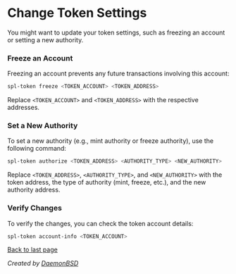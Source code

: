 # Change Token Settings

You might want to update your token settings, such as freezing an account or setting a new authority.

### Freeze an Account

Freezing an account prevents any future transactions involving this account:

```bash
spl-token freeze <TOKEN_ACCOUNT> <TOKEN_ADDRESS>
```

Replace `<TOKEN_ACCOUNT>` and `<TOKEN_ADDRESS>` with the respective addresses.

### Set a New Authority

To set a new authority (e.g., mint authority or freeze authority), use the following command:

```bash
spl-token authorize <TOKEN_ADDRESS> <AUTHORITY_TYPE> <NEW_AUTHORITY>
```

Replace `<TOKEN_ADDRESS>`, `<AUTHORITY_TYPE>`, and `<NEW_AUTHORITY>` with the token address, the type of authority (mint, freeze, etc.), and the new authority address.

### Verify Changes

To verify the changes, you can check the token account details:

```bash
spl-token account-info <TOKEN_ACCOUNT>
```

[Back to last page](../README.md)

_Created by [DaemonBSD](https://x.com/DaemonB2D)_
